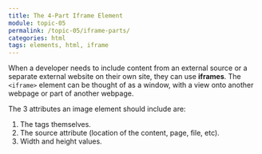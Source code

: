```yaml
---
title: The 4-Part Iframe Element
module: topic-05
permalink: /topic-05/iframe-parts/
categories: html
tags: elements, html, iframe
---
```


<div class="divider-heading"></div>

When a developer needs to include content from an external source or a separate external website on their own site, they can use **iframes**. The `<iframe>` element can be thought of as a window, with a view onto another webpage or part of another webpage.

The 3 attributes an image element should include are:

1. The tags themselves.
2. The source attribute (location of the content, page, file, etc).
3. Width and height values.
